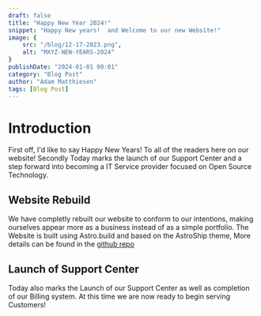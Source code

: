 ```yaml
---
draft: false
title: "Happy New Year 2024!"
snippet: "Happy New years!  and Welcome to our new Website!"
image: {
    src: "/blog/12-17-2023.png",
    alt: "MXYZ-NEW-YEARS-2024"
}
publishDate: "2024-01-01 00:01"
category: "Blog Post"
author: "Adam Matthiesen"
tags: [Blog Post]
---
```


# Introduction

First off, I'd like to say Happy New Years!  To all of the readers here on our website!  Secondly Today marks the launch of our Support Center and a step forward into becoming a IT Service provider focused on Open Source Technology.

## Website Rebuild

We have completly rebuilt our website to conform to our intentions, making ourselves appear more as a business instead of as a simple portfolio.  The Website is built using Astro.build and based on the AstroShip theme, More details can be found in the [github repo](https://github.com/Adammatthiesen/mxyz-support)

## Launch of Support Center

Today also marks the Launch of our Support Center as well as completion of our Billing system.  At this time we are now ready to begin serving Customers!

